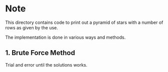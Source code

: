 # Note
This directory contains code to print out a pyramid of stars with a number of rows as given by the use.

The implementation is done in various ways and methods.

## 1. Brute Force Method
Trial and error until the solutions works.
